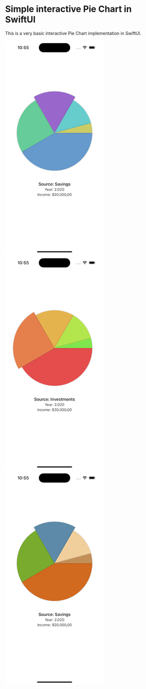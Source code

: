 # Simple interactive Pie Chart in SwiftUI

This is a very basic interactive Pie Chart implementation in SwiftUI.

<img src="docs/img//theme1.png" alt="Theme 1" width=320 height=694/><br/>
<img src="docs/img//theme2.png" alt="Theme 2" width=320 height=694/><br/>
<img src="docs/img//theme3.png" alt="Theme 3" width=320 height=694/>
